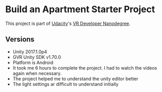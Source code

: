 # Build an Apartment Starter Project

This project is part of [Udacity](https://www.udacity.com "Udacity - Be in demand")'s [VR Developer Nanodegree](https://www.udacity.com/course/vr-developer-nanodegree--nd017).

## Versions
- Unity 2017.1.0p4
- GVR Unity SDK v1.70.0
- Platform is Android
- It took me 6 hours to complete the project. I had to watch the videos again when necessary.
- The project helped me to understand the unity editor better
- The light settings ar difficult to understand initially
